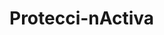 # Protecci-nActiva
<!DOCTYPE html>
<html lang="es">
<head>
    <meta charset="UTF-8">
    <meta name="viewport" content="width=device-width, initial-scale=1.0">
    <title>Protección Activa - Déjanos tus datos</title>
    <style>
        @import url('https://fonts.googleapis.com/css2?family=Bebas+Neue&display=swap');
        @import url('https://fonts.googleapis.com/css2?family=Roboto&display=swap');
        
        body {
            font-family: Arial, sans-serif;
            text-align: center;
            background-color: #eef1f5;
            margin: 0;
            padding: 0;
        }
        .container {
            max-width: 400px;
            margin: 50px auto;
            padding: 20px;
            background: white;
            box-shadow: 0 0 10px rgba(0, 0, 0, 0.1);
            border-radius: 10px;
        }
        h2 {
            font-family: 'Bebas Neue', sans-serif;
            color: #0d3b66;
            font-size: 28px;
            margin-bottom: 5px;
        }
        p {
            font-family: 'Roboto', sans-serif;
            font-size: 16px;
            color: #555;
            margin-top: 0;
        }
        input, select, button {
            width: calc(100% - 20px);
            padding: 10px;
            margin: 10px auto;
            border: 1px solid #ccc;
            border-radius: 5px;
            display: block;
        }
        button {
            background-color: #0d3b66;
            color: white;
            border: none;
            cursor: pointer;
            width: calc(100% - 20px);
        }
        button:hover {
            background-color: #12507c;
        }
        .footer-text {
            font-family: 'Roboto', sans-serif;
            font-size: 14px;
            color: #0d3b66;
            font-weight: bold;
            margin-top: 40px;
        }
    </style>
</head>
<body>
    <div class="container">
        <h2>DÉJANOS TUS DATOS</h2>
        <p>Nos contactaremos contigo a la brevedad.</p>
        <form action="https://formsubmit.co/proteccionactiva@gmail.com" method="POST">
            <input type="text" name="nombre" placeholder="Nombre" required>
            <input type="tel" name="telefono" placeholder="Número de Teléfono" required pattern="[0-9]+">
            <select name="departamento" required style="width: calc(100% - 20px);">
                <option value="">Selecciona tu departamento</option>
                <option value="Artigas">Artigas</option>
                <option value="Canelones">Canelones</option>
                <option value="Cerro Largo">Cerro Largo</option>
                <option value="Colonia">Colonia</option>
                <option value="Durazno">Durazno</option>
                <option value="Flores">Flores</option>
                <option value="Florida">Florida</option>
                <option value="Lavalleja">Lavalleja</option>
                <option value="Maldonado">Maldonado</option>
                <option value="Montevideo">Montevideo</option>
            </select>
            <button type="submit">Enviar</button>
            <div class="footer-text">PROTECCIÓN ACTIVA</div>
        </form>
    </div>
</body>
</html>
